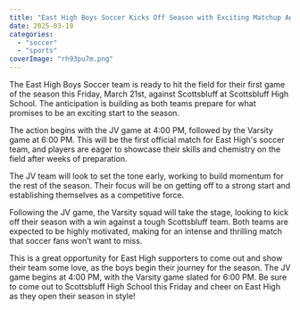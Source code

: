 ```yaml
---
title: "East High Boys Soccer Kicks Off Season with Exciting Matchup Against Scottsbluff"
date: 2025-03-19
categories: 
  - "soccer"
  - "sports"
coverImage: "rh93pu7m.png"
---
```


The East High Boys Soccer team is ready to hit the field for their first game of the season this Friday, March 21st, against Scottsbluff at Scottsbluff High School. The anticipation is building as both teams prepare for what promises to be an exciting start to the season.

The action begins with the JV game at 4:00 PM, followed by the Varsity game at 6:00 PM. This will be the first official match for East High's soccer team, and players are eager to showcase their skills and chemistry on the field after weeks of preparation.

The JV team will look to set the tone early, working to build momentum for the rest of the season. Their focus will be on getting off to a strong start and establishing themselves as a competitive force.

Following the JV game, the Varsity squad will take the stage, looking to kick off their season with a win against a tough Scottsbluff team. Both teams are expected to be highly motivated, making for an intense and thrilling match that soccer fans won’t want to miss.

This is a great opportunity for East High supporters to come out and show their team some love, as the boys begin their journey for the season. The JV game begins at 4:00 PM, with the Varsity game slated for 6:00 PM. Be sure to come out to Scottsbluff High School this Friday and cheer on East High as they open their season in style!
